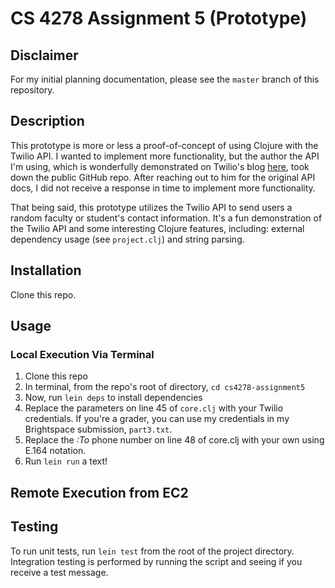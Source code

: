 # CS 4278 Assignment 5 (Prototype)

## Disclaimer

For my initial planning documentation, please see the `master` branch of this repository.

## Description

This prototype is more or less a proof-of-concept of using Clojure with the Twilio API. I wanted to implement more functionality, but the author the API I'm using, which is wonderfully demonstrated on Twilio's blog [here](https://www.twilio.com/blog/2016/02/getting-started-with-clojure.html), took down the public GitHub repo. After reaching out to him for the original API docs, I did not receive a response in time to implement more functionality.

That being said, this prototype utilizes the Twilio API to send users a random faculty or student's contact information. It's a fun demonstration of the Twilio API and some interesting Clojure features, including: external dependency usage (see `project.clj`) and string parsing.

## Installation

Clone this repo.

## Usage

### Local Execution Via Terminal

1. Clone this repo
2. In terminal, from the repo's root of directory, `cd cs4278-assignment5`
3. Now, run `lein deps` to install dependencies
4. Replace the parameters on line 45 of `core.clj` with your Twilio credentials. If you're a grader, you can use my credentials in my Brightspace submission, `part3.txt`.
5. Replace the _:To_ phone number on line 48 of core.clj with your own using E.164 notation.
6. Run `lein run` a text!

## Remote Execution from EC2

## Testing

To run unit tests, run `lein test` from the root of the project directory.
Integration testing is performed by running the script and seeing if you receive a test message.
